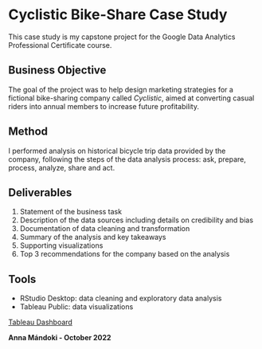 # Cyclistic Bike-Share Case Study

This case study is my capstone project for the Google Data Analytics Professional Certificate course. 

## Business Objective

The goal of the project was to help design marketing strategies for a fictional bike-sharing company called *Cyclistic*, aimed at converting casual riders into annual members to increase future profitability.

## Method

I performed analysis on historical bicycle trip data provided by the company, following the steps of the data analysis process: ask, prepare, process, analyze, share and act.

## Deliverables

1. Statement of the business task
2. Description of the data sources including details on credibility and bias
3. Documentation of data cleaning and transformation
4. Summary of the analysis and key takeaways
5. Supporting visualizations
6. Top 3 recommendations for the company based on the analysis

## Tools

* RStudio Desktop: data cleaning and exploratory data analysis
* Tableau Public: data visualizations

[Tableau Dashboard](https://public.tableau.com/app/profile/anna.mandoki/viz/CyclisticCaseStudy-CapstoneProject/DashboardNavigation)

**Anna Mándoki - October 2022**
